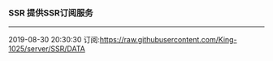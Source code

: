 ### SSR 提供SSR订阅服务
---
2019-08-30 20:30:30 订阅:https://raw.githubusercontent.com/King-1025/server/SSR/DATA
